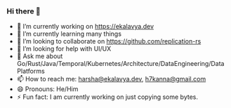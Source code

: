 ### Hi there 👋


- 🔭 I’m currently working on https://ekalavya.dev
- 🌱 I’m currently learning many things
- 👯 I’m looking to collaborate on https://github.com/replication-rs
- 🤔 I’m looking for help with UI/UX
- 💬 Ask me about Go/Rust/Java/Temporal/Kubernetes/Architecture/DataEngineering/DataPlatforms
- 📫 How to reach me: harsha@ekalavya.dev, h7kanna@gmail.com
- 😄 Pronouns: He/Him
- ⚡ Fun fact: I am currently working on just copying some bytes.
